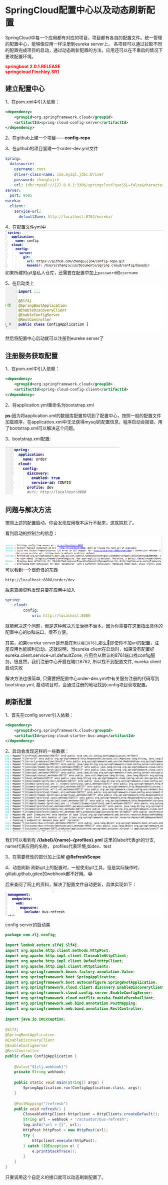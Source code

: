 # SpringCloud配置中心以及动态刷新配置


SpringCloud中每一个应用都有对应的项目，项目都有各自的配置文件。统一管理的配置中心，能够像应用一样注册到eureka server上。
各项目可以通过拉取不同的配置完成项目的启动，通过动态刷新配置的方法，应用还可以在不重启的情况下更改配置环境。

<strong style="color:red">springboot 2.0.1.RELEASE</strong><br>
<strong style="color:red">springcloud Finchley.SR1</strong>

## 建立配置中心

1、在pom.xml中引入依赖：
```xml
<dependency>
    <groupId>org.springframework.cloud</groupId>
    <artifactId>spring-cloud-config-server</artifactId>
</dependency>
```

2、在github上建一个项目——**config-repo**

3、在github的项目里建一个order-dev.yml文件
```yaml
spring:
  datasource:
    username: root
    driver-class-name: com.mysql.jdbc.Driver
    password: zhanglujie
    url: jdbc:mysql://127.0.0.1:3306/springcloud?useSSL=false&characterEncoding=utf-8
server:
  port: 8085
eureka:
  client:
    service-url:
      defaultZone: http://localhost:8762/eureka/
```

4、在配置文件yml中
![配置](/img/cloud_3_1.png)
如果所建的git是私人仓库，还需要在配置中加上`password`和`username`

5、在启动类上
![启动类](/img/cloud_3_2.png)

然后将配置中心启动就可以注册到eureke server了

## 注册服务获取配置

1、在pom.xml中引入依赖：
```xml
<dependency>
    <groupId>org.springframework.cloud</groupId>
    <artifactId>spring-cloud-config-client</artifactId>
</dependency>
```
2、将application.yml重命名为bootstrap.xml

<strong>ps:</strong>因为将application.xml的数据库配置剪切到了配置中心，按照一般的配置文件加载顺序，在application.xml中无法获得mysql的配置信息，程序启动会报错，用了bootstrap.xml可以解决这个问题。

3、bootstrap.xml配置:

![bootstrap](/img/cloud_3_3.png)

## 问题与解决方法

按照上述的配置启动，你会发现应用根本运行不起来，这就尴尬了。

看到启动的控制台的信息：
![控制台信息](/img/cloud_3_4.png)
可以看到一个很奇怪的东西
```
http://localhost:8888/order/dev
```
后来查阅资料发现只要在应用中加入
```yml
spring:
    cloud:
        config:
            uri: http://localhost:8080
```
就能解决这个问题，但是这种解决方法治标不治本。因为你需要在这里指出具体的配置中心的ip和端口，很不方便。

其实，如果eureka server是开启在`默认端口8761`,那么即使你不加uri的配置，注册应用也能顺利启动。这就说明，当eureka client在启动时，如果没有配置好eureka.client.service-url.defaultZone, 应用会从默认的8761端口找config服务。很显然，我们注册中心开启在端口8762, 所以找不到配置文件, eureka client启动失败

解决方法也很简单, 只需要把配置中心order-dev.yml中有关服务注册的代码写到bootstrap.yml, 启动项目时，会通过注册的地址找到config项目获取配置。

## 刷新配置

1、首先在config server引入依赖：
```xml
<dependency>
    <groupId>org.springframework.cloud</groupId>
    <artifactId>spring-cloud-starter-bus-amqp</artifactId>
</dependency>
```

2、启动会发现这样的一些数据：
![mappings](/img/cloud_3_5.png)

我们可以看到有
**/{label}/{name}-{profiles}.yml**
这里的label代表git的分支, name代表应用的名称， profiles代表环境,如dev、test

3、在需要修改的部分加上注解 **@RefreshScope**

4、动态刷新
刷新git上的配置时，一般使用git工具，但是实际操作时，gitlab,github,gitee的webhook都不好用。:joy:

后来查阅了网上的资料，解决了配置文件自动更新，具体实现如下：

![](/img/cloud_3_6.png)

config server的启动类
```java
package com.zlj.config;

import lombok.extern.slf4j.Slf4j;
import org.apache.http.client.methods.HttpPost;
import org.apache.http.impl.client.CloseableHttpClient;
import org.apache.http.impl.client.DefaultHttpClient;
import org.apache.http.impl.client.HttpClients;
import org.springframework.beans.factory.annotation.Value;
import org.springframework.boot.SpringApplication;
import org.springframework.boot.autoconfigure.SpringBootApplication;
import org.springframework.cloud.client.discovery.EnableDiscoveryClient;
import org.springframework.cloud.config.server.EnableConfigServer;
import org.springframework.cloud.netflix.eureka.EnableEurekaClient;
import org.springframework.web.bind.annotation.PostMapping;
import org.springframework.web.bind.annotation.RestController;

import java.io.IOException;

@Slf4j
@SpringBootApplication
@EnableDiscoveryClient
@EnableConfigServer
@RestController
public class ConfigApplication {

    @Value("${zlj.webhook}")
    private String webhook;

    public static void main(String[] args) {
        SpringApplication.run(ConfigApplication.class, args);
    }

    @PostMapping("/refresh")
    public void refresh() {
        CloseableHttpClient httpclient = HttpClients.createDefault();
        String url = webhook + "/actuator/bus-refresh";
        log.info("url = {}", url);
        HttpPost httpPost = new HttpPost(url);
        try {
            httpclient.execute(httpPost);
        } catch (IOException e) {
            e.printStackTrace();
        }
    }
}

```
只要调用这个自定义的接口就可以动态刷新配置了。












